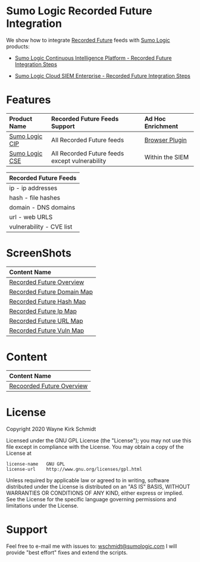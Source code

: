 Sumo Logic Recorded Future Integration
======================================

We show how to integrate [Recorded Future](https://www.recordedfuture.com/) feeds with [Sumo Logic](https://www.sumologic.com/) products:

* [Sumo Logic Continuous Intelligence Platform - Recorded Future Integration Steps](doc/readme.md)

* [Sumo Logic Cloud SIEM Enterprise - Recorded Future Integration Steps](doc/readme.md)

Features
========

| Product Name   | Recorded Future Feeds Support        | Ad Hoc Enrichment |
|:---------------|:-------------------------------------|:------------------|
| [Sumo Logic CIP](https://www.sumologic.com/brief/continuous-intelligence-platform-overview/) | All Recorded Future feeds | [Browser Plugin](https://chrome.google.com/webstore/detail/recorded-future/cdblaggcibgbankgilackljdpdhhcine?hl=en)    |
| [Sumo Logic CSE](https://www.sumologic.com/solutions/cloud-siem-enterprise/) | All Recorded Future feeds except vulnerability | Within the SIEM   |

| Recorded Future Feeds    |
|:-------------------------|
| ip - ip addresses        |
| hash - file hashes       |
| domain - DNS domains     |
| url - web URLS           |
| vulnerability - CVE list |

ScreenShots
===========

| Content Name                         |
|:-------------------------------------|
| [Recorded Future Overview](content/screenshots/Recorded_Future_Overview.png) |
| [Recorded Future Domain Map](content/screenshots/Recorded_Future_Domain_Map.png) |
| [Recorded Future Hash Map](content/screenshots/Recorded_Future_Hash_Map.png) |
| [Recorded Future Ip Map](content/screenshots/Recorded_Future_IP_Map.png) |
| [Recorded Future URL Map](content/screenshots/Recorded_Future_URL_Map.png ) |
| [Recorded Future Vuln Map](content/screenshots/Recorded_Future_Vulnerability_Map.png) |

Content
=======
| Content Name                         |
|:-------------------------------------|
| [Recoorded Future Overview](content/Recorded_Future_Content.json)        |

License
=======

Copyright 2020 Wayne Kirk Schmidt

Licensed under the GNU GPL License (the "License");
you may not use this file except in compliance with the License.
You may obtain a copy of the License at

    license-name   GNU GPL
    license-url    http://www.gnu.org/licenses/gpl.html

Unless required by applicable law or agreed to in writing, software
distributed under the License is distributed on an "AS IS" BASIS,
WITHOUT WARRANTIES OR CONDITIONS OF ANY KIND, either express or implied.
See the License for the specific language governing permissions and
limitations under the License.

Support
=======

Feel free to e-mail me with issues to: wschmidt@sumologic.com
I will provide "best effort" fixes and extend the scripts.
